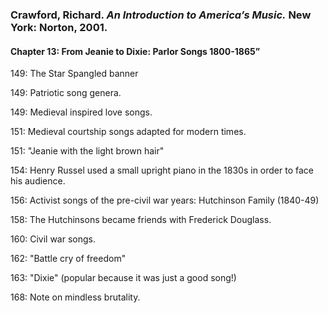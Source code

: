 ### Crawford, Richard. _An Introduction to America’s Music._ New York: Norton, 2001.



#### Chapter 13: From Jeanie to Dixie: Parlor Songs 1800-1865”

149: The Star Spangled banner

149: Patriotic song genera.

149: Medieval inspired love songs.

151: Medieval courtship songs adapted for modern times.

151: "Jeanie with the light brown hair"

154: Henry Russel used a small upright piano in the 1830s in order to face his audience.

156: Activist songs of the pre-civil war years: Hutchinson Family (1840-49)

158: The Hutchinsons became friends with Frederick Douglass. 

160: Civil war songs.

162: "Battle cry of freedom"

163: "Dixie" (popular because it was just a good song!)

168: Note on mindless brutality.  
  
  
  
